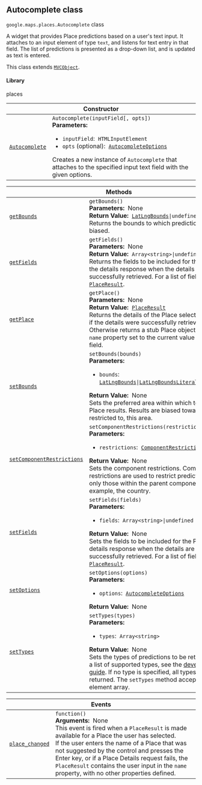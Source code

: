 
<h2 id="Autocomplete">Autocomplete class</h2>
<p>
<code><span itemprop="path">google.maps.places</span>.<span itemprop="name">Autocomplete</span></code>
class
</p>
<p>A widget that provides Place predictions based on a user's text input. It attaches to an input element of type <code>text</code>, and listens for text entry in that field. The list of predictions is presented as a drop-down list, and is updated as text is entered.</p>
<p>This class extends
<code><a href="MVCObject.md">MVCObject</a></code>.
</p>
<h4>Library</h4>
<p>places</p>
<div class="devsite-table-wrapper"><table class="constructors responsive" summary="class Autocomplete - Constructor">
<thead>
<tr><th colspan="2" id="Autocomplete.constructor">Constructor</th>
</tr></thead>
<tbody>
<tr>
<td><code><a class="secret-link" href="#Autocomplete.constructor"><span>Autocomplete</span></a></code></td>
<td><div><code>Autocomplete(inputField[, opts])</code></div>
<div class="desc"><strong>Parameters:</strong>&nbsp; <ul>
<li><code>inputField</code>:&nbsp; <code>HTMLInputElement</code></li>
<li><code>opts</code> (optional):&nbsp; <code><a href="AutocompleteOptions.md">AutocompleteOptions</a></code></li>
</ul></div>
<div class="desc">Creates a new instance of <code>Autocomplete</code> that attaches to the specified input text field with the given options.</div></td>
</tr>
</tbody>
</table></div>
<div class="devsite-table-wrapper"><table class="methods responsive" summary="class Autocomplete - Methods">
<thead>
<tr><th colspan="2">Methods</th>
</tr></thead>
<tbody>
<tr id="Autocomplete.getBounds">
<td itemprop="property"><code><a class="secret-link" href="#Autocomplete.getBounds"><span>getBounds</span></a></code></td>
<td><div><code>getBounds()</code></div>
<div class="desc"><strong>Parameters:</strong>&nbsp; None</div>
<div class="desc"><strong>Return Value:</strong>&nbsp; <code><a href="LatLngBounds.md">LatLngBounds</a>|undefined</code></div>
<div class="desc">Returns the bounds to which predictions are biased.</div></td>
</tr>
<tr id="Autocomplete.getFields">
<td itemprop="property"><code><a class="secret-link" href="#Autocomplete.getFields"><span>getFields</span></a></code></td>
<td><div><code>getFields()</code></div>
<div class="desc"><strong>Parameters:</strong>&nbsp; None</div>
<div class="desc"><strong>Return Value:</strong>&nbsp; <code>Array&lt;string&gt;|undefined</code></div>
<div class="desc">Returns the fields to be included for the Place in the details response when the details are successfully retrieved. For a list of fields see <code><a href="PlaceResult.md">PlaceResult</a></code>.</div></td>
</tr>
<tr id="Autocomplete.getPlace">
<td itemprop="property"><code><a class="secret-link" href="#Autocomplete.getPlace"><span>getPlace</span></a></code></td>
<td><div><code>getPlace()</code></div>
<div class="desc"><strong>Parameters:</strong>&nbsp; None</div>
<div class="desc"><strong>Return Value:</strong>&nbsp; <code><a href="PlaceResult.md">PlaceResult</a></code></div>
<div class="desc">Returns the details of the Place selected by user if the details were successfully retrieved. Otherwise returns a stub Place object, with the <code>name</code> property set to the current value of the input field.</div></td>
</tr>
<tr id="Autocomplete.setBounds">
<td itemprop="property"><code><a class="secret-link" href="#Autocomplete.setBounds"><span>setBounds</span></a></code></td>
<td><div><code>setBounds(bounds)</code></div>
<div class="desc"><strong>Parameters:</strong>&nbsp; <ul>
<li><code>bounds</code>:&nbsp; <code><a href="LatLngBounds.md">LatLngBounds</a>|<a href="LatLngBoundsLiteral.md">LatLngBoundsLiteral</a>|undefined</code></li>
</ul></div>
<div class="desc"><strong>Return Value:</strong>&nbsp; None</div>
<div class="desc">Sets the preferred area within which to return Place results. Results are biased towards, but not restricted to, this area.</div></td>
</tr>
<tr id="Autocomplete.setComponentRestrictions">
<td itemprop="property"><code><a class="secret-link" href="#Autocomplete.setComponentRestrictions"><span>setComponentRestrictions</span></a></code></td>
<td><div><code>setComponentRestrictions(restrictions)</code></div>
<div class="desc"><strong>Parameters:</strong>&nbsp; <ul>
<li><code>restrictions</code>:&nbsp; <code><a href="ComponentRestrictions.md">ComponentRestrictions</a></code></li>
</ul></div>
<div class="desc"><strong>Return Value:</strong>&nbsp; None</div>
<div class="desc">Sets the component restrictions. Component restrictions are used to restrict predictions to only those within the parent component. For example, the country.</div></td>
</tr>
<tr id="Autocomplete.setFields">
<td itemprop="property"><code><a class="secret-link" href="#Autocomplete.setFields"><span>setFields</span></a></code></td>
<td><div><code>setFields(fields)</code></div>
<div class="desc"><strong>Parameters:</strong>&nbsp; <ul>
<li><code>fields</code>:&nbsp; <code>Array&lt;string&gt;|undefined</code></li>
</ul></div>
<div class="desc"><strong>Return Value:</strong>&nbsp; None</div>
<div class="desc">Sets the fields to be included for the Place in the details response when the details are successfully retrieved. For a list of fields see <code><a href="PlaceResult.md">PlaceResult</a></code>.</div></td>
</tr>
<tr id="Autocomplete.setOptions">
<td itemprop="property"><code><a class="secret-link" href="#Autocomplete.setOptions"><span>setOptions</span></a></code></td>
<td><div><code>setOptions(options)</code></div>
<div class="desc"><strong>Parameters:</strong>&nbsp; <ul>
<li><code>options</code>:&nbsp; <code><a href="AutocompleteOptions.md">AutocompleteOptions</a></code></li>
</ul></div>
<div class="desc"><strong>Return Value:</strong>&nbsp; None</div>
<div class="desc"></div></td>
</tr>
<tr id="Autocomplete.setTypes">
<td itemprop="property"><code><a class="secret-link" href="#Autocomplete.setTypes"><span>setTypes</span></a></code></td>
<td><div><code>setTypes(types)</code></div>
<div class="desc"><strong>Parameters:</strong>&nbsp; <ul>
<li><code>types</code>:&nbsp; <code>Array&lt;string&gt;</code></li>
</ul></div>
<div class="desc"><strong>Return Value:</strong>&nbsp; None</div>
<div class="desc">Sets the types of predictions to be returned. For a list of supported types, see the <a href="https://developers.google.com/places/supported_types#table3"> developer's guide</a>. If no type is specified, all types will be returned. The <code>setTypes</code> method accepts a single element array.</div></td>
</tr>
</tbody>
</table></div>
<div class="devsite-table-wrapper"><table class="details responsive" summary="class Autocomplete - Events">
<thead>
<tr><th colspan="2">Events</th>
</tr></thead>
<tbody>
<tr id="Autocomplete.place_changed">
<td itemprop="property"><code><a class="secret-link" href="#Autocomplete.place_changed"><span>place_changed</span></a></code></td>
<td><div><code>function()</code></div>
<div class="desc"><strong>Arguments:</strong>&nbsp; None</div>
<div class="desc">This event is fired when a <code>PlaceResult</code> is made available for a Place the user has selected. <br>If the user enters the name of a Place that was not suggested by the control and presses the Enter key, or if a Place Details request fails, the <code>PlaceResult</code> contains the user input in the <code>name</code> property, with no other properties defined.</div></td>
</tr>
</tbody>
</table></div>
